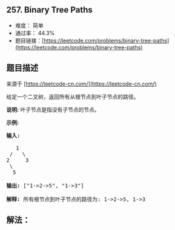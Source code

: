 ## 257. Binary Tree Paths

- 难度： 简单
- 通过率： 44.3%
- 题目链接：[https://leetcode.com/problems/binary-tree-paths](https://leetcode.com/problems/binary-tree-paths)


## 题目描述

来源于 [https://leetcode-cn.com/](https://leetcode-cn.com/)

<p>给定一个二叉树，返回所有从根节点到叶子节点的路径。</p>

<p><strong>说明:</strong>&nbsp;叶子节点是指没有子节点的节点。</p>

<p><strong>示例:</strong></p>

<pre><strong>输入:</strong>

   1
 /   \
2     3
 \
  5

<strong>输出:</strong> [&quot;1-&gt;2-&gt;5&quot;, &quot;1-&gt;3&quot;]

<strong>解释:</strong> 所有根节点到叶子节点的路径为: 1-&gt;2-&gt;5, 1-&gt;3</pre>


## 解法：